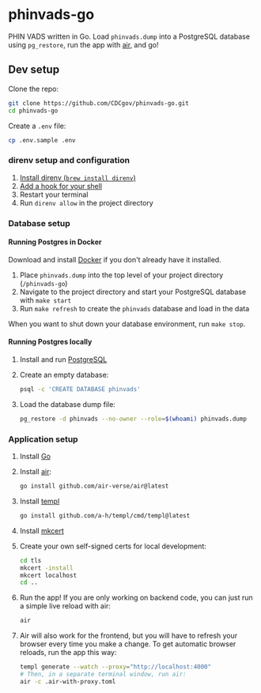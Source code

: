 # phinvads-go

PHIN VADS written in Go. Load `phinvads.dump` into a PostgreSQL database using `pg_restore`, run the app with [air](https://github.com/air-verse/air), and go!

## Dev setup

Clone the repo:

```bash
git clone https://github.com/CDCgov/phinvads-go.git
cd phinvads-go
```

Create a `.env` file:

```bash
cp .env.sample .env
```

### direnv setup and configuration

1. [Install direnv (`brew install direnv`)](https://direnv.net/docs/installation.html)
2. [Add a hook for your shell](https://direnv.net/docs/hook.html)
3. Restart your terminal
4. Run `direnv allow` in the project directory

### Database setup

#### Running Postgres in Docker

Download and install [Docker](https://www.docker.com/products/docker-desktop/) if you don't already have it installed.

1. Place `phinvads.dump` into the top level of your project directory (`/phinvads-go`)
2. Navigate to the project directory and start your PostgreSQL database with `make start`
3. Run `make refresh` to create the `phinvads` database and load in the data

When you want to shut down your database environment, run `make stop`.

#### Running Postgres locally

1. Install and run [PostgreSQL](https://www.postgresql.org/download/)
1. Create an empty database:

    ```bash
    psql -c 'CREATE DATABASE phinvads'
    ```

1. Load the database dump file:

    ```bash
    pg_restore -d phinvads --no-owner --role=$(whoami) phinvads.dump
    ```

### Application setup

1. Install [Go](https://go.dev/doc/install)
1. Install [air](https://github.com/air-verse/air):

    ```bash
    go install github.com/air-verse/air@latest
    ```

1. Install [templ](https://github.com/a-h/templ)

    ```bash
    go install github.com/a-h/templ/cmd/templ@latest
    ```

1. Install [mkcert](https://github.com/FiloSottile/mkcert)
1. Create your own self-signed certs for local development:  

    ```bash
    cd tls
    mkcert -install
    mkcert localhost
    cd ..
    ```

1. Run the app! If you are only working on backend code, you can just run a simple live reload with air:

    ```bash
    air
    ```

1. Air will also work for the frontend, but you will have to refresh your browser every time you make a change. To get automatic browser reloads, run the app this way:

    ```bash
    templ generate --watch --proxy="http://localhost:4000"
    # Then, in a separate terminal window, run air:
    air -c .air-with-proxy.toml
    ```
